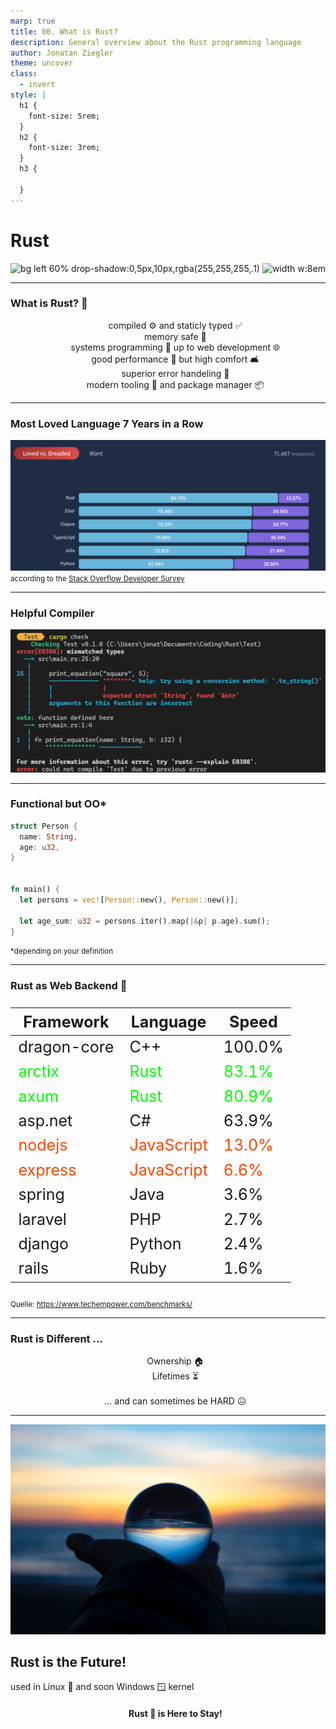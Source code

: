 ```yaml
---
marp: true
title: 00. What is Rust?
description: General overview about the Rust programming language
author: Jonatan Ziegler
theme: uncover
class:
  - invert
style: |
  h1 {
    font-size: 5rem;
  }
  h2 {
    font-size: 3rem;
  }
  h3 {
    
  }
---
```


# Rust

![bg left 60% drop-shadow:0,5px,10px,rgba(255,255,255,.1)](https://github.com/rust-lang/rust-artwork/blob/master/logo/rust-logo-512x512.png?raw=true)
![width w:8em](https://www.rustacean.net/assets/rustacean-orig-noshadow.svg)

---

### What is Rust? 🦀

* compiled ⚙️ and staticly typed ✅
* memory safe 🛟
* systems programming 💾 up to web development 🌐
* good performance 🚅 but high comfort 🛋️
* superior error handeling 🚨
* modern tooling 🧰 and package manager 📦

<!--
- if it compiles, it works (reliable)
- without GC (fast) => ownership
-
- Zero cost abstractions
- Make invalid state unrepresentable
- Cargo, docs, ...
-->

---

### Most Loved Language 7 Years in a Row

![h:10em drop-shadow](../res/Screenshot%202023-05-07%20161335.png)
<small>according to the [Stack Overflow Developer Survey](https://survey.stackoverflow.co/2022/#section-most-loved-dreaded-and-wanted-programming-scripting-and-markup-languages)</small>

---

### Helpful Compiler

![h:11em drop-shadow](../res/Screenshot%202023-05-07%20165023.png)

---

### Functional but OO\*

```rust
struct Person {
  name: String,
  age: u32,
}


fn main() {
  let persons = vec![Person::new(), Person::new()];

  let age_sum: u32 = persons.iter().map(|&p| p.age).sum();
}
```

<small>\*depending on your definition</small>

---

### Rust as Web Backend 📡

<style scoped> table {font-size: 25px;} </style>

| Framework                        | Language                        | Speed                          |
| -------------------------------- | ------------------------------- | -------------------------------- |
| dragon-core                      | C++                             | 100.0%                             |
| <span style="color: lime">arctix | <span style="color: lime"> Rust | <span style="color: lime">83.1%  |
| <span style="color: lime">axum   | <span style="color: lime"> Rust | <span style="color: lime"> 80.9% |
| asp.net                          | C#                              | 63.9%                            |
| <span style="color: orangered">nodejs                           | <span style="color: orangered">JavaScript                      | <span style="color: orangered">13.0%                              |
| <span style="color: orangered">express                          | <span style="color: orangered">JavaScript                      | <span style="color: orangered">6.6%                             |
| spring                           | Java                            | 3.6%                             |
| laravel                          | PHP                             | 2.7%                             |
| django                           | Python                          | 2.4%                             |
| rails                            | Ruby                            | 1.6%                             |

<small>Quelle: https://www.techempower.com/benchmarks/</small>

---

### Rust is Different ...

- Ownership 🏠
- Lifetimes ⏳

<br/>

* ... and can sometimes be HARD 😖
<style scoped> ul {margin: 0; list-style-type: none; text-align: center} </style>
<!-- Thing you normally don't have to care about-->

---

![bg brightness:50%](../res/drew-beamer-xU5Mqq0Chck-unsplash.jpg)

## Rust is the Future!

used in Linux 🐧 and soon Windows 🪟 kernel
<br/>

* #### Rust 🦀 is Here to Stay!

<style scoped> ul {margin: 0; list-style-type: none; text-align: center} </style>
<!-- First language other than c Linus Torvalds approved-->
